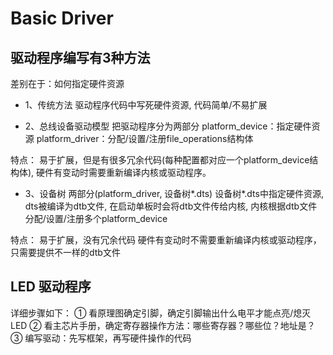 <!--
 * @Author: Clark
 * @Email: haixuanwoTxh@gmail.com
 * @Date: 2024-04-15 17:05:30
 * @LastEditors: Clark
 * @LastEditTime: 2024-04-15 17:16:06
 * @Description: file content
-->

# Basic Driver

## 驱动程序编写有3种方法
差别在于：如何指定硬件资源

- 1、传统方法
驱动程序代码中写死硬件资源, 代码简单/不易扩展

- 2、总线设备驱动模型
把驱动程序分为两部分
platform_device：指定硬件资源
platform_driver：分配/设置/注册file_operations结构体

特点：
易于扩展，但是有很多冗余代码(每种配置都对应一个platform_device结构体),
硬件有变动时需要重新编译内核或驱动程序。

- 3、设备树
两部分(platform_driver, 设备树*.dts)
设备树*.dts中指定硬件资源, dts被编译为dtb文件, 在启动单板时会将dtb文件传给内核,
内核根据dtb文件分配/设置/注册多个platform_device

特点：
易于扩展，没有冗余代码
硬件有变动时不需要重新编译内核或驱动程序，只需要提供不一样的dtb文件


## LED 驱动程序
详细步骤如下：
① 看原理图确定引脚，确定引脚输出什么电平才能点亮/熄灭 LED
② 看主芯片手册，确定寄存器操作方法：哪些寄存器？哪些位？地址是？
③ 编写驱动：先写框架，再写硬件操作的代码




